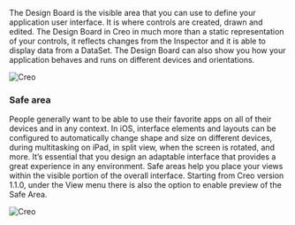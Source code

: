 The Design Board is the visible area that you can use to define your application user interface. It is where controls are created, drawn and edited. The Design Board in Creo in much more than a static representation of your controls, it reflects changes from the Inspector and it is able to display data from a DataSet. The Design Board can also show you how your application behaves and runs on different devices and orientations.

![Creo](design_board_1.png)

### Safe area
People generally want to be able to use their favorite apps on all of their devices and in any context. In iOS, interface elements and layouts can be configured to automatically change shape and size on different devices, during multitasking on iPad, in split view, when the screen is rotated, and more. It’s essential that you design an adaptable interface that provides a great experience in any environment. Safe areas help you place your views within the visible portion of the overall interface.
Starting from Creo version 1.1.0, under the View menu there is also the option to enable preview of the Safe Area.

![Creo](design_board_2.png)

